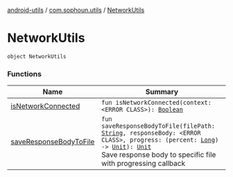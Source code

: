 [android-utils](../../index.md) / [com.sophoun.utils](../index.md) / [NetworkUtils](./index.md)

# NetworkUtils

`object NetworkUtils`

### Functions

| Name | Summary |
|---|---|
| [isNetworkConnected](is-network-connected.md) | `fun isNetworkConnected(context: <ERROR CLASS>): `[`Boolean`](https://kotlinlang.org/api/latest/jvm/stdlib/kotlin/-boolean/index.html) |
| [saveResponseBodyToFile](save-response-body-to-file.md) | `fun saveResponseBodyToFile(filePath: `[`String`](https://kotlinlang.org/api/latest/jvm/stdlib/kotlin/-string/index.html)`, responseBody: <ERROR CLASS>, progress: (percent: `[`Long`](https://kotlinlang.org/api/latest/jvm/stdlib/kotlin/-long/index.html)`) -> `[`Unit`](https://kotlinlang.org/api/latest/jvm/stdlib/kotlin/-unit/index.html)`): `[`Unit`](https://kotlinlang.org/api/latest/jvm/stdlib/kotlin/-unit/index.html)<br>Save response body to specific file with progressing callback |
